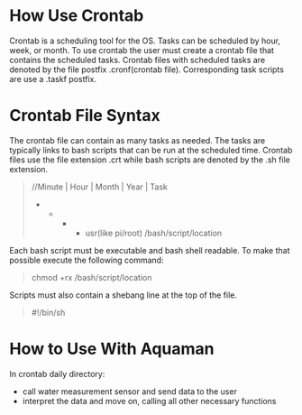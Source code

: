 # How Use Crontab
Crontab is a scheduling tool for the OS. Tasks can be scheduled by hour, week, or month. To use crontab the user must create a crontab file that contains the scheduled tasks. Crontab files with scheduled tasks are denoted by the file postfix .cronf(crontab file). Corresponding task scripts are use a .taskf postfix.

# Crontab File Syntax
The crontab file can contain as many tasks as needed. The tasks are typically links to bash scripts that can be run at the scheduled time. Crontab files use the file extension .crt while bash scripts are denoted by the .sh file extension.

> //Minute | Hour | Month | Year | Task
> * * * * usr(like pi/root) /bash/script/location

Each bash script must be executable and bash shell readable. To make that possible execute the following command:

> chmod +rx /bash/script/location

Scripts must also contain a shebang line at the top of the file.

> #!/bin/sh

# How to Use With Aquaman
In crontab daily directory: 
* call water measurement sensor and send data to the user
* interpret the data and move on, calling all other necessary functions

	
